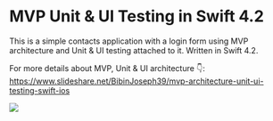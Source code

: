 # MVP Unit & UI Testing in Swift 4.2


This is a simple contacts application with a login form using MVP architecture and Unit & UI testing attached to it. 
Written in Swift 4.2.


For more details about MVP, Unit & UI architecture 👇:
https://www.slideshare.net/BibinJoseph39/mvp-architecture-unit-ui-testing-swift-ios


![](AppOverViewGIF.gif)
